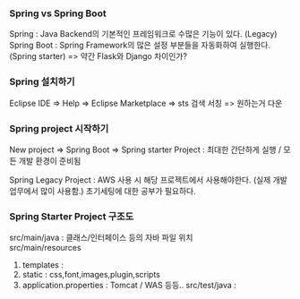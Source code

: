 ### Spring vs Spring Boot
Spring : Java Backend의 기본적인 프레임워크로 수많은 기능이 있다. (Legacy)  
Spring Boot : Spring Framework의 많은 설정 부분들을 자동화하여 실행한다. (Spring starter) 
=> 약간 Flask와 Django 차이인가?

### Spring 설치하기
Eclipse IDE => Help => Eclipse Marketplace => sts 검색 서칭 => 원하는거 다운

### Spring project 시작하기
New project => Spring Boot => Spring starter Project : 최대한 간단하게 실행 / 모든 개발 환경이 준비됨  

Spring Legacy Project : AWS 사용 시 해당 프로젝트에서 사용해야한다. (실제 개발 업무에서 많이 사용함.) 초기세팅에 대한 공부가 필요하다.  

### Spring Starter Project 구조도
src/main/java : 클래스/인터페이스 등의 자바 파일 위치  
src/main/resources
1. templates : 
2. static : css,font,images,plugin,scripts
3. application.properties : Tomcat / WAS 등등..
src/test/java : 
